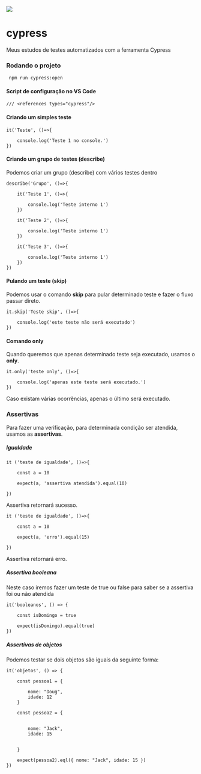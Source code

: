 ![](https://www.cypress.io/static/cypress-io-logo-social-share-8fb8a1db3cdc0b289fad927694ecb415.png)

# cypress
Meus estudos de testes automatizados com a ferramenta Cypress


### Rodando o projeto

     npm run cypress:open




#### Script de configuração no VS Code

    /// <references types="cypress"/>


#### Criando um simples teste




    it('Teste', ()=>{

        console.log('Teste 1 no console.')
    })


#### Criando um grupo de testes (describe)

Podemos criar um grupo (describe) com vários testes dentro


    describe('Grupo', ()=>{

        it('Teste 1', ()=>{

            console.log('Teste interno 1')
        })

        it('Teste 2', ()=>{

            console.log('Teste interno 1')
        })

        it('Teste 3', ()=>{

            console.log('Teste interno 1')
        })
    })


#### Pulando um teste (skip)


Podemos usar o comando **skip** para pular determinado teste e fazer o fluxo passar direto.


    it.skip('Teste skip', ()=>{

        console.log('este teste não será executado')
    })



#### Comando **only**

Quando queremos que apenas determinado teste seja executado, usamos o **only**.


    it.only('teste only', ()=>{

        console.log('apenas este teste será executado.')
    })



Caso existam várias ocorrẽncias, apenas o último será executado.


### Assertivas

Para fazer uma verificação, para determinada condição ser atendida, usamos as **assertivas**.


##### Igualdade

    it ('teste de igualdade', ()=>{

        const a = 10

        expect(a, 'assertiva atendida').equal(10)
        
    })

Assertiva retornará sucesso.    


    it ('teste de igualdade', ()=>{

        const a = 10

        expect(a, 'erro').equal(15)
        
    })

Assertiva retornará erro.


##### Assertiva booleana

Neste caso iremos fazer um teste de true ou false para saber se a assertiva foi ou não atendida


    it('booleanos', () => {

        const isDomingo = true

        expect(isDomingo).equal(true)
    })



##### Assertivas de objetos


Podemos testar se dois objetos são iguais da seguinte forma:




    it('objetos', () => {

        const pessoa1 = {

            nome: "Doug",
            idade: 12
        }

        const pessoa2 = {


            nome: "Jack",
            idade: 15


        }

        expect(pessoa2).eql({ nome: "Jack", idade: 15 })
    })


    

